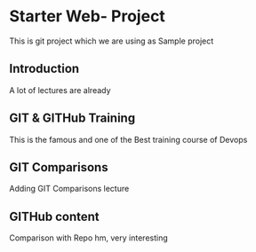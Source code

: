 # Starter Web- Project
This is git project which we are using as Sample project
## Introduction
A lot of lectures are already 

## GIT & GITHub Training
This is the famous and one of the Best training course of Devops

## GIT Comparisons
Adding GIT Comparisons lecture

## GITHub content

Comparison with Repo
hm, very interesting